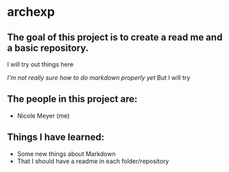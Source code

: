 # archexp
## The goal of this project is to create a read me and a basic repository.
I will try out things here

_I'm not really sure how to do markdown properly yet_
But I will try
## The people in this project are:
* Nicole Meyer (me)
## Things I have learned:
* Some new things about Markdown
* That I should have a readme in each folder/repository
